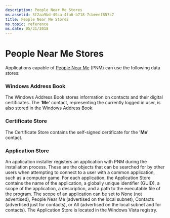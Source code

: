 ```yaml
---
description: People Near Me Stores
ms.assetid: 3f2aa9bd-49ca-4fa6-b718-7cbeeef857c7
title: People Near Me Stores
ms.topic: reference
ms.date: 05/31/2018
---
```


# People Near Me Stores

Applications capable of [People Near Me](about-people-near-me.md) (PNM) can use the following data stores:

### Windows Address Book

The Windows Address Book stores information on contacts and their digital certificates. The '**Me**' contact, representing the currently logged in user, is also stored in the Windows Address Book.

### Certificate Store

The Certificate Store contains the self-signed certificate for the '**Me**' contact.

### Application Store

An application installer registers an application with PNM during the installation process. These are the objects that can be searched for by other users when attempting to connect to a user with a common application, such as a computer game. For each application, the Application Store contains the name of the application, a globally unique identifier (GUID), a scope of the application, a description, and a path to the executable file of the program. The scope of an application can be set to None (not advertised), People Near Me (advertised on the local subnet), Contacts (advertised just for contacts), or All (advertised on the local subnet and for contacts). The Application Store is located in the Windows Vista registry.

 

 



